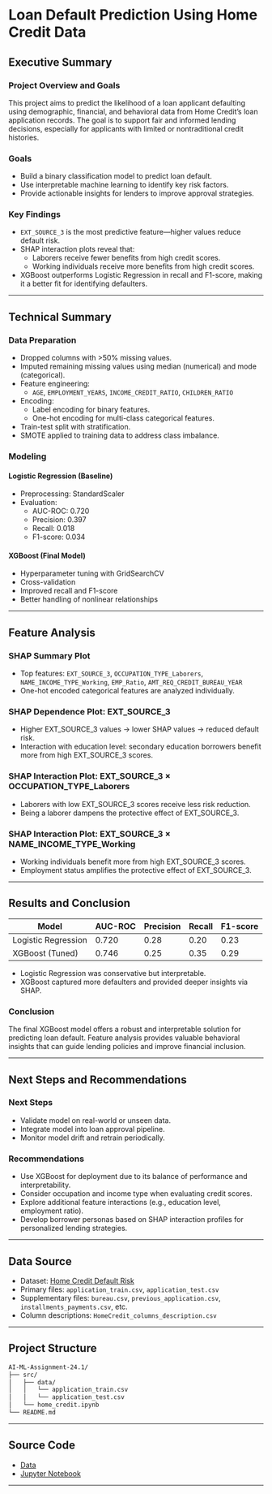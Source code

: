# Loan Default Prediction Using Home Credit Data

## Executive Summary

### Project Overview and Goals
This project aims to predict the likelihood of a loan applicant defaulting using demographic, financial, and behavioral data from Home Credit’s loan application records. The goal is to support fair and informed lending decisions, especially for applicants with limited or nontraditional credit histories.

### Goals
- Build a binary classification model to predict loan default.
- Use interpretable machine learning to identify key risk factors.
- Provide actionable insights for lenders to improve approval strategies.

### Key Findings
- `EXT_SOURCE_3` is the most predictive feature—higher values reduce default risk.
- SHAP interaction plots reveal that:
  - Laborers receive fewer benefits from high credit scores.
  - Working individuals receive more benefits from high credit scores.
- XGBoost outperforms Logistic Regression in recall and F1-score, making it a better fit for identifying defaulters.

---

## Technical Summary

### Data Preparation
- Dropped columns with >50% missing values.
- Imputed remaining missing values using median (numerical) and mode (categorical).
- Feature engineering:
  - `AGE`, `EMPLOYMENT_YEARS`, `INCOME_CREDIT_RATIO`, `CHILDREN_RATIO`
- Encoding:
  - Label encoding for binary features.
  - One-hot encoding for multi-class categorical features.
- Train-test split with stratification.
- SMOTE applied to training data to address class imbalance.

### Modeling

#### Logistic Regression (Baseline)
- Preprocessing: StandardScaler
- Evaluation:
  - AUC-ROC: 0.720
  - Precision: 0.397
  - Recall: 0.018
  - F1-score: 0.034

#### XGBoost (Final Model)
- Hyperparameter tuning with GridSearchCV
- Cross-validation
- Improved recall and F1-score
- Better handling of nonlinear relationships

---

## Feature Analysis

### SHAP Summary Plot
- Top features: `EXT_SOURCE_3`, `OCCUPATION_TYPE_Laborers`, `NAME_INCOME_TYPE_Working`, `EMP_Ratio`, `AMT_REQ_CREDIT_BUREAU_YEAR`
- One-hot encoded categorical features are analyzed individually.

### SHAP Dependence Plot: EXT_SOURCE_3
- Higher EXT_SOURCE_3 values → lower SHAP values → reduced default risk.
- Interaction with education level: secondary education borrowers benefit more from high EXT_SOURCE_3 scores.

### SHAP Interaction Plot: EXT_SOURCE_3 × OCCUPATION_TYPE_Laborers
- Laborers with low EXT_SOURCE_3 scores receive less risk reduction.
- Being a laborer dampens the protective effect of EXT_SOURCE_3.

### SHAP Interaction Plot: EXT_SOURCE_3 × NAME_INCOME_TYPE_Working
- Working individuals benefit more from high EXT_SOURCE_3 scores.
- Employment status amplifies the protective effect of EXT_SOURCE_3.

---

## Results and Conclusion

| Model              | AUC-ROC | Precision | Recall | F1-score |
|--------------------|---------|-----------|--------|----------|
| Logistic Regression| 0.720   | 0.28      | 0.20   | 0.23     |
| XGBoost (Tuned)    | 0.746   | 0.25      | 0.35   | 0.29     |

- Logistic Regression was conservative but interpretable.
- XGBoost captured more defaulters and provided deeper insights via SHAP.

### Conclusion
The final XGBoost model offers a robust and interpretable solution for predicting loan default. Feature analysis provides valuable behavioral insights that can guide lending policies and improve financial inclusion.

---

## Next Steps and Recommendations

### Next Steps
- Validate model on real-world or unseen data.
- Integrate model into loan approval pipeline.
- Monitor model drift and retrain periodically.

### Recommendations
- Use XGBoost for deployment due to its balance of performance and interpretability.
- Consider occupation and income type when evaluating credit scores.
- Explore additional feature interactions (e.g., education level, employment ratio).
- Develop borrower personas based on SHAP interaction profiles for personalized lending strategies.

---

## Data Source
- Dataset: [Home Credit Default Risk](https://www.kaggle.com/competitions/home-credit-default-risk/data)
- Primary files: `application_train.csv`, `application_test.csv`
- Supplementary files: `bureau.csv`, `previous_application.csv`, `installments_payments.csv`, etc.
- Column descriptions: `HomeCredit_columns_description.csv`

---

## Project Structure
```bash
AI-ML-Assignment-24.1/
├── src/
│   ├── data/
│   │   └── application_train.csv
│   │   └── application_test.csv
│   └── home_credit.ipynb
└── README.md
```

---

## Source Code
- [Data](https://github.com/kloudingenuity/AI-ML-Assignment-24.1/blob/main/src/data/application_train.csv)
- [Jupyter Notebook](https://github.com/kloudingenuity/AI-ML-Assignment-24.1/blob/main/src/home_credit.ipynb)

--- 

